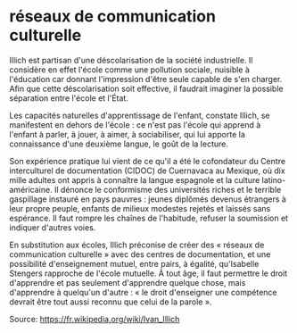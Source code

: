 # réseaux de communication culturelle

Illich est partisan d'une déscolarisation de la société industrielle. Il considère en effet l'école comme une pollution sociale, nuisible à l'éducation car donnant l'impression d'être seule capable de s'en charger. Afin que cette déscolarisation soit effective, il faudrait imaginer la possible séparation entre l'école et l'État.

Les capacités naturelles d'apprentissage de l'enfant, constate Illich, se manifestent en dehors de l'école : ce n'est pas l'école qui apprend à l'enfant à parler, à jouer, à aimer, à sociabiliser, qui lui apporte la connaissance d'une deuxième langue, le goût de la lecture.

Son expérience pratique lui vient de ce qu'il a été le cofondateur du Centre interculturel de documentation (CIDOC) de Cuernavaca au Mexique, où dix mille adultes ont appris à connaître la langue espagnole et la culture latino-américaine. Il dénonce le conformisme des universités riches et le terrible gaspillage instauré en pays pauvres : jeunes diplômés devenus étrangers à leur propre peuple, enfants de milieux modestes rejetés et laissés sans espérance. Il faut rompre les chaînes de l'habitude, refuser la soumission et indiquer d'autres voies.

En substitution aux écoles, Illich préconise de créer des « réseaux de communication culturelle » avec des centres de documentation, et une possibilité d'enseignement mutuel, entre pairs, à égalité, qu'Isabelle Stengers rapproche de l'école mutuelle. À tout âge, il faut permettre le droit d'apprendre et pas seulement d'apprendre quelque chose, mais d'apprendre à quelqu'un d'autre : « le droit d'enseigner une compétence devrait être tout aussi reconnu que celui de la parole ».

Source: 
https://fr.wikipedia.org/wiki/Ivan_Illich 
